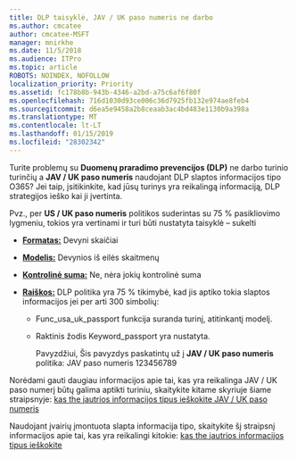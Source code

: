 ```yaml
---
title: DLP taisyklė, JAV / UK paso numeris ne darbo
ms.author: cmcatee
author: cmcatee-MSFT
manager: mnirkhe
ms.date: 11/5/2018
ms.audience: ITPro
ms.topic: article
ROBOTS: NOINDEX, NOFOLLOW
localization_priority: Priority
ms.assetid: fc178b8b-943b-4346-a2bd-a75c6af6f80f
ms.openlocfilehash: 716d1030d93ce006c36d7925fb132e974ae8feb4
ms.sourcegitcommit: d6ea5e9458a2b8ceaab3ac4bd483e1130b9a398a
ms.translationtype: MT
ms.contentlocale: lt-LT
ms.lasthandoff: 01/15/2019
ms.locfileid: "28302342"
---
```

Turite problemų su **Duomenų praradimo prevencijos (DLP)** ne darbo turinio turinčių a **JAV / UK paso numeris** naudojant DLP slaptos informacijos tipo O365? Jei taip, įsitikinkite, kad jūsų turinys yra reikalingą informaciją, DLP strategijos ieško kai ji įvertinta. 
  
Pvz., per **US / UK paso numeris** politikos suderintas su 75 % pasikliovimo lygmeniu, tokios yra vertinami ir turi būti nustatyta taisyklė – sukelti 
  
- **[Formatas:](https://docs.microsoft.com/en-us/office365/securitycompliance/what-the-sensitive-information-types-look-for#format-77)** Devyni skaičiai 
    
- **[Modelis:](https://docs.microsoft.com/en-us/office365/securitycompliance/what-the-sensitive-information-types-look-for#pattern-77)** Devynios iš eilės skaitmenų 
    
- **[Kontrolinė suma:](https://docs.microsoft.com/en-us/office365/securitycompliance/what-the-sensitive-information-types-look-for#checksum-76)** Ne, nėra jokių kontrolinė suma 
    
- **[Raiškos:](https://docs.microsoft.com/en-us/office365/securitycompliance/what-the-sensitive-information-types-look-for#definition-77)** DLP politika yra 75 % tikimybė, kad jis aptiko tokia slaptos informacijos jei per arti 300 simbolių: 
    
  - Func_usa_uk_passport funkcija suranda turinį, atitinkantį modelį.
    
  - Raktinis žodis Keyword_passport yra nustatyta.
    
    Pavyzdžiui, Šis pavyzdys paskatintų už į **JAV / UK paso numeris** politika: JAV paso numeris 123456789 
    
Norėdami gauti daugiau informacijos apie tai, kas yra reikalinga JAV / UK paso numerį būtų galima aptikti turiniu, skaitykite kitame skyriuje šiame straipsnyje: [kas the jautrios informacijos tipus ieškokite JAV / UK paso numeris](https://docs.microsoft.com/en-us/office365/securitycompliance/what-the-sensitive-information-types-look-for#us--uk-passport-number)
  
Naudojant įvairių įmontuota slapta informacija tipo, skaitykite šį straipsnį informacijos apie tai, kas yra reikalingi kitokie: [kas the jautrios informacijos tipus ieškokite](https://docs.microsoft.com/en-us/office365/securitycompliance/what-the-sensitive-information-types-look-for)
  


